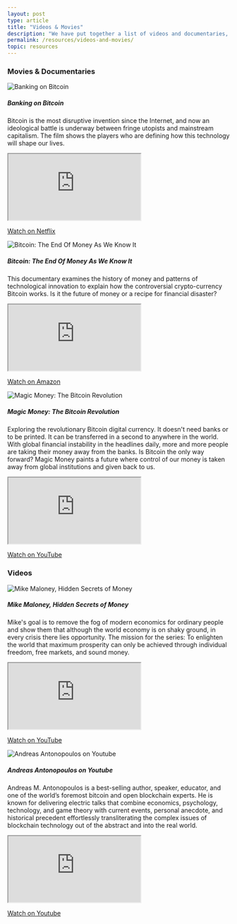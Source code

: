 ```yaml
---
layout: post
type: article
title: "Videos & Movies"
description: "We have put together a list of videos and documentaries, that help getting started on blockchain and cryptocurrencies."
permalink: /resources/videos-and-movies/
topic: resources
---
```


### Movies & Documentaries


<div class="row mt-5">
    <div class="col-md-3">
        <img src="https://www.kanopy.com/sites/default/files/imagecache/vp_thumbnail_medium/video-assets/1465964_landscape.jpg" alt="Banking on Bitcoin" />
    </div>
    <div class="col-md-9">
        <h5 class="mt-2 mt-md-0">Banking on Bitcoin</h5>
        <p>
            Bitcoin is the most disruptive invention since the Internet, and now an ideological battle is underway between fringe utopists and mainstream capitalism. The film shows the players who are defining how this technology will shape our lives.
        </p>
        <div class="embed-responsive embed-responsive-16by9">
            <iframe class="embed-responsive-item" src="https://www.youtube.com/embed/tmxqlSevtkQ?rel=0" allowfullscreen></iframe>
        </div>
        <p class="mt-3">
            <a class="btn btn-info" href="https://www.netflix.com/title/80154500" target="_blank">Watch on Netflix</a>
        </p>
    </div>
</div>


<div class="row mt-5">
    <div class="col-md-3">
        <img src="https://images-na.ssl-images-amazon.com/images/I/91sNzogxoiL._RI_SX300_.jpg" alt="Bitcoin: The End Of Money As We Know It" />
    </div>
    <div class="col-md-9">
        <h5 class="mt-2 mt-md-0">Bitcoin: The End Of Money As We Know It</h5>
        <p>
            This documentary examines the history of money and patterns of technological innovation to explain how the controversial crypto-currency Bitcoin works. Is it the future of money or a recipe for financial disaster?
        </p>
        <div class="embed-responsive embed-responsive-16by9">
            <iframe class="embed-responsive-item" src="https://www.youtube.com/embed/lUF6klWuB38?rel=0" allowfullscreen></iframe>
        </div>
        <p class="mt-3">
            <a class="btn btn-info" href="https://www.amazon.com/Bitcoin-End-Money-As-Know/dp/B013HU3WX6" target="_blank">Watch on Amazon</a>
        </p>
    </div>
</div>


<div class="row mt-5">
    <div class="col-md-3">
        <img src="https://images-na.ssl-images-amazon.com/images/I/91y2oyhV1VL._UR150,200_FMJPG_.jpg" alt="Magic Money: The Bitcoin Revolution" />
    </div>
    <div class="col-md-9">
        <h5 class="mt-2 mt-md-0">Magic Money: The Bitcoin Revolution</h5>
        <p>
            Exploring the revolutionary Bitcoin digital currency. It doesn't need banks or to be printed. It can be transferred in a second to anywhere in the world. With global financial instability in the headlines daily, more and more people are taking their money away from the banks. Is Bitcoin the only way forward? Magic Money paints a future where control of our money is taken away from global institutions and given back to us.
        </p>
        <div class="embed-responsive embed-responsive-16by9">
            <iframe class="embed-responsive-item" src="https://www.youtube.com/embed/PVo5wCSnmSs?rel=0" allowfullscreen></iframe>
        </div>
        <p class="mt-3">
            <a class="btn btn-info" href="https://www.youtube.com/watch?v=PVo5wCSnmSs" target="_blank">Watch on YouTube</a>
        </p>
    </div>
</div>



<h3 class="mt-5">Videos</h3>



<div class="row mt-5">
    <div class="col-md-3">
        <img src="https://i.ytimg.com/vi/dcUJwXhsv1A/hqdefault.jpg" alt="Mike Maloney, Hidden Secrets of Money" />
    </div>
    <div class="col-md-9">
        <h5 class="mt-2 mt-md-0">Mike Maloney, Hidden Secrets of Money</h5>
        <p>
            Mike's goal is to remove the fog of modern economics for ordinary people and show them that although the world economy is on shaky ground, in every crisis there lies opportunity. The mission for the series: To enlighten the world that maximum prosperity can only be achieved through individual freedom, free markets, and sound money.
        </p>
        <div class="embed-responsive embed-responsive-16by9">
            <iframe class="embed-responsive-item" src="https://www.youtube.com/embed/DyV0OfU3-FU?rel=0" allowfullscreen></iframe>
        </div>
        <p class="mt-3">
            <a class="btn btn-info" href="https://www.youtube.com/playlist?list=PLE88E9ICdiphYjJkeeLL2O09eJoC8r7Dc" target="_blank">Watch on YouTube</a>
        </p>
    </div>
</div>


<div class="row mt-5">
    <div class="col-md-3">
        <img src="https://1v0du31btcp47pxiltbghecr-wpengine.netdna-ssl.com/wp-content/uploads/2013/06/Andreas_M_Antonopoulos_in_Zurich_2016-wiki-300x225.jpg" alt="Andreas Antonopoulos on Youtube" />
    </div>
    <div class="col-md-9">
        <h5 class="mt-2 mt-md-0">Andreas Antonopoulos on Youtube</h5>
        <p>
            Andreas M. Antonopoulos is a best-selling author, speaker, educator, and one of the world’s foremost bitcoin and open blockchain experts. He is known for delivering electric talks that combine economics, psychology, technology, and game theory with current events, personal anecdote, and historical precedent effortlessly transliterating the complex issues of blockchain technology out of the abstract and into the real world.
        </p>
        <div class="embed-responsive embed-responsive-16by9">
            <iframe class="embed-responsive-item" src="https://www.youtube.com/embed/AecPrwqjbGw?rel=0" allowfullscreen></iframe>
        </div>
        <p class="mt-3">
            <a class="btn btn-info" href="https://www.youtube.com/playlist?list=PLPQwGV1aLnTthcG265_FYSaV24hFScvC0" target="_blank">Watch on Youtube</a>
        </p>
    </div>
</div>
